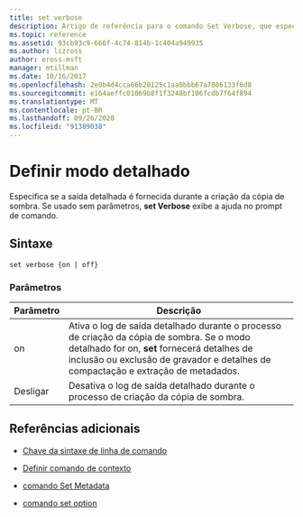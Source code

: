 ```yaml
---
title: set verbose
description: Artigo de referência para o comando Set Verbose, que especifica se a saída detalhada é fornecida durante a criação da cópia de sombra.
ms.topic: reference
ms.assetid: 93cb93c9-666f-4c74-814b-1c404a949935
ms.author: lizross
author: eross-msft
manager: mtillman
ms.date: 10/16/2017
ms.openlocfilehash: 2e0b4d4cca66b20125c1aa0bbb67a7806133f6d8
ms.sourcegitcommit: e164aeffc01069b8f1f3248bf106fcdb7f64f894
ms.translationtype: MT
ms.contentlocale: pt-BR
ms.lasthandoff: 09/26/2020
ms.locfileid: "91389038"
---
```

# <a name="set-verbose"></a>Definir modo detalhado

Especifica se a saída detalhada é fornecida durante a criação da cópia de sombra. Se usado sem parâmetros, **set Verbose** exibe a ajuda no prompt de comando.

## <a name="syntax"></a>Sintaxe

```
set verbose {on | off}
```

### <a name="parameters"></a>Parâmetros

| Parâmetro | Descrição |
|--|--|
| on | Ativa o log de saída detalhado durante o processo de criação da cópia de sombra. Se o modo detalhado for on, **set** fornecerá detalhes de inclusão ou exclusão de gravador e detalhes de compactação e extração de metadados. |
| Desligar | Desativa o log de saída detalhado durante o processo de criação da cópia de sombra. |

## <a name="additional-references"></a>Referências adicionais

- [Chave da sintaxe de linha de comando](command-line-syntax-key.md)

- [Definir comando de contexto](set-context.md)

- [comando Set Metadata](set-metadata.md)

- [comando set option](set-option.md)
